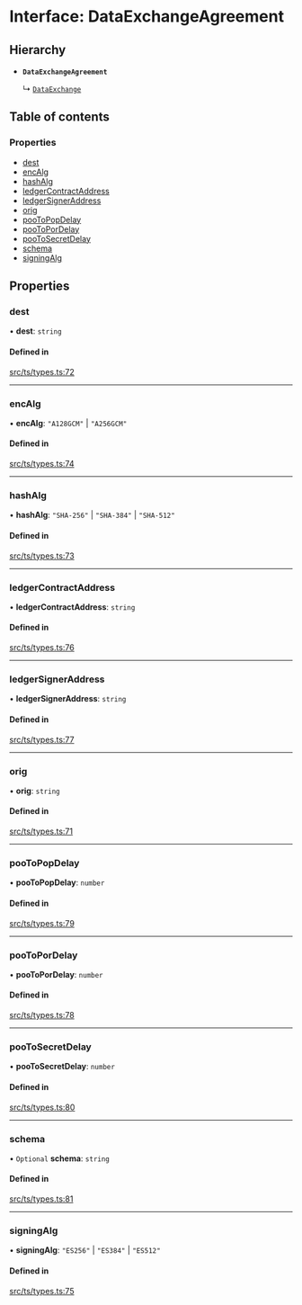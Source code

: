 # Interface: DataExchangeAgreement

## Hierarchy

- **`DataExchangeAgreement`**

  ↳ [`DataExchange`](DataExchange.md)

## Table of contents

### Properties

- [dest](DataExchangeAgreement.md#dest)
- [encAlg](DataExchangeAgreement.md#encalg)
- [hashAlg](DataExchangeAgreement.md#hashalg)
- [ledgerContractAddress](DataExchangeAgreement.md#ledgercontractaddress)
- [ledgerSignerAddress](DataExchangeAgreement.md#ledgersigneraddress)
- [orig](DataExchangeAgreement.md#orig)
- [pooToPopDelay](DataExchangeAgreement.md#pootopopdelay)
- [pooToPorDelay](DataExchangeAgreement.md#pootopordelay)
- [pooToSecretDelay](DataExchangeAgreement.md#pootosecretdelay)
- [schema](DataExchangeAgreement.md#schema)
- [signingAlg](DataExchangeAgreement.md#signingalg)

## Properties

### dest

• **dest**: `string`

#### Defined in

[src/ts/types.ts:72](https://gitlab.com/i3-market/code/wp3/t3.2/conflict-resolution/non-repudiation-library/-/blob/fe6e4da/src/ts/types.ts#L72)

___

### encAlg

• **encAlg**: ``"A128GCM"`` \| ``"A256GCM"``

#### Defined in

[src/ts/types.ts:74](https://gitlab.com/i3-market/code/wp3/t3.2/conflict-resolution/non-repudiation-library/-/blob/fe6e4da/src/ts/types.ts#L74)

___

### hashAlg

• **hashAlg**: ``"SHA-256"`` \| ``"SHA-384"`` \| ``"SHA-512"``

#### Defined in

[src/ts/types.ts:73](https://gitlab.com/i3-market/code/wp3/t3.2/conflict-resolution/non-repudiation-library/-/blob/fe6e4da/src/ts/types.ts#L73)

___

### ledgerContractAddress

• **ledgerContractAddress**: `string`

#### Defined in

[src/ts/types.ts:76](https://gitlab.com/i3-market/code/wp3/t3.2/conflict-resolution/non-repudiation-library/-/blob/fe6e4da/src/ts/types.ts#L76)

___

### ledgerSignerAddress

• **ledgerSignerAddress**: `string`

#### Defined in

[src/ts/types.ts:77](https://gitlab.com/i3-market/code/wp3/t3.2/conflict-resolution/non-repudiation-library/-/blob/fe6e4da/src/ts/types.ts#L77)

___

### orig

• **orig**: `string`

#### Defined in

[src/ts/types.ts:71](https://gitlab.com/i3-market/code/wp3/t3.2/conflict-resolution/non-repudiation-library/-/blob/fe6e4da/src/ts/types.ts#L71)

___

### pooToPopDelay

• **pooToPopDelay**: `number`

#### Defined in

[src/ts/types.ts:79](https://gitlab.com/i3-market/code/wp3/t3.2/conflict-resolution/non-repudiation-library/-/blob/fe6e4da/src/ts/types.ts#L79)

___

### pooToPorDelay

• **pooToPorDelay**: `number`

#### Defined in

[src/ts/types.ts:78](https://gitlab.com/i3-market/code/wp3/t3.2/conflict-resolution/non-repudiation-library/-/blob/fe6e4da/src/ts/types.ts#L78)

___

### pooToSecretDelay

• **pooToSecretDelay**: `number`

#### Defined in

[src/ts/types.ts:80](https://gitlab.com/i3-market/code/wp3/t3.2/conflict-resolution/non-repudiation-library/-/blob/fe6e4da/src/ts/types.ts#L80)

___

### schema

• `Optional` **schema**: `string`

#### Defined in

[src/ts/types.ts:81](https://gitlab.com/i3-market/code/wp3/t3.2/conflict-resolution/non-repudiation-library/-/blob/fe6e4da/src/ts/types.ts#L81)

___

### signingAlg

• **signingAlg**: ``"ES256"`` \| ``"ES384"`` \| ``"ES512"``

#### Defined in

[src/ts/types.ts:75](https://gitlab.com/i3-market/code/wp3/t3.2/conflict-resolution/non-repudiation-library/-/blob/fe6e4da/src/ts/types.ts#L75)
